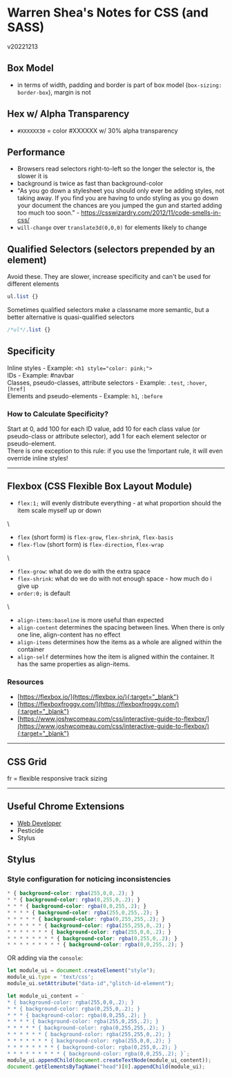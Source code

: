 # Warren Shea's Notes for CSS (and SASS)
v20221213

## Box Model
* in terms of width, padding and border is part of box model (`box-sizing: border-box`), margin is not

## Hex w/ Alpha Transparency
* `#XXXXXX30` = color #XXXXXX w/ 30% alpha transparency

## Performance
* Browsers read selectors right-to-left so the longer the selector is, the slower it is
* background is twice as fast than background-color
* "As you go down a stylesheet you should only ever be adding styles, not taking away. If you find you are having to undo styling as you go down your document the chances are you jumped the gun and started adding too much too soon." - https://csswizardry.com/2012/11/code-smells-in-css/
* `will-change` over `translate3d(0,0,0)` for elements likely to change

## Qualified Selectors (selectors prepended by an element)
Avoid these. They are slower, increase specificity and can't be used for different elements
```css
ul.list {}
```
Sometimes qualified selectors make a classname more semantic, but a better alternative is quasi-qualified selectors
```css
/*ul*/.list {}
```

## Specificity
Inline styles - Example: `<h1 style="color: pink;">` \
IDs - Example: #navbar \
Classes, pseudo-classes, attribute selectors - Example: `.test`, `:hover`, `[href]` \
Elements and pseudo-elements - Example: `h1`, `:before`

### How to Calculate Specificity?
Start at 0, add 100 for each ID value, add 10 for each class value (or pseudo-class or attribute selector), add 1 for each element selector or pseudo-element. \
There is one exception to this rule: if you use the !important rule, it will even override inline styles!

___

## Flexbox (CSS Flexible Box Layout Module)
* `flex:1;` will evenly distribute everything - at what proportion should the item scale myself up or down

 \
* `flex` (short form) is `flex-grow`, `flex-shrink`, `flex-basis`
* `flex-flow` (short form) is `flex-direction`, `flex-wrap`

 \
* `flex-grow`: what do we do with the extra space
* `flex-shrink`: what do we do with not enough space - how much do i give up
* `order:0;` is default

 \
* `align-items:baseline` is more useful than expected
* `align-content` determines the spacing between lines. When there is only one line, align-content has no effect
* `align-items` determines how the items as a whole are aligned within the container
* `align-self` determines how the item is aligned within the container. It has the same properties as align-items.


### Resources
* [https://flexbox.io/](https://flexbox.io/){:target="_blank"}
* [https://flexboxfroggy.com/](https://flexboxfroggy.com/){:target="_blank"}
* [https://www.joshwcomeau.com/css/interactive-guide-to-flexbox/](https://www.joshwcomeau.com/css/interactive-guide-to-flexbox/){:target="_blank"}

___

## CSS Grid
fr = flexible responsive track sizing

___

## Useful Chrome Extensions

* [Web Developer](https://chrome.google.com/webstore/detail/web-developer/bfbameneiokkgbdmiekhjnmfkcnldhhm)
* Pesticide
* Stylus

## Stylus

### Style configuration for noticing inconsistencies
```css
* { background-color: rgba(255,0,0,.2); }
* * { background-color: rgba(0,255,0,.2); }
* * * { background-color: rgba(0,0,255,.2); }
* * * * { background-color: rgba(255,0,255,.2); }
* * * * * { background-color: rgba(0,255,255,.2); }
* * * * * * { background-color: rgba(255,255,0,.2); }
* * * * * * * { background-color: rgba(255,0,0,.2); }
* * * * * * * * { background-color: rgba(0,255,0,.2); }
* * * * * * * * * { background-color: rgba(0,0,255,.2); }
```

OR adding via the `console`:
```javascript
let module_ui = document.createElement("style");
module_ui.type = 'text/css';
module_ui.setAttribute("data-id","glitch-id-element");

let module_ui_content = `
* { background-color: rgba(255,0,0,.2); }
* * { background-color: rgba(0,255,0,.2); }
* * * { background-color: rgba(0,0,255,.2); }
* * * * { background-color: rgba(255,0,255,.2); }
* * * * * { background-color: rgba(0,255,255,.2); }
* * * * * * { background-color: rgba(255,255,0,.2); }
* * * * * * * { background-color: rgba(255,0,0,.2); }
* * * * * * * * { background-color: rgba(0,255,0,.2); }
* * * * * * * * * { background-color: rgba(0,0,255,.2); }`;
module_ui.appendChild(document.createTextNode(module_ui_content));
document.getElementsByTagName("head")[0].appendChild(module_ui);
```
